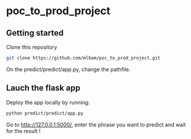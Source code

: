 # poc_to_prod_project


## Getting started

Clone this repository
```bash
git clone https://github.com/mlbam/poc_to_prod_project.git
```

On the predict/predict/app.py, change the pathfile.

## Lauch the flask app 
Deploy the app locally by running:
```bash
python predict/predict/app.py
```
Go to http://127.0.0.1:5000/, enter the phrase you want to predict and wait for the result !
